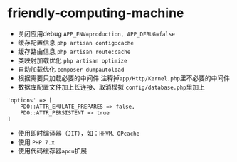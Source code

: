 # friendly-computing-machine
* 关闭应用debug `APP_ENV=production, APP_DEBUG=false`
* 缓存配置信息 `php artisan config:cache`
* 缓存路由信息 `php artisan route:cache`
* 类映射加载优化 `php artisan optimize`
* 自动加载优化 `composer dumpautoload`
* 根据需要只加载必要的中间件 注释掉`app/Http/Kernel.php`里不必要的中间件
* 数据库配置文件加上长连接、取消模拟 `config/database.php`里加上
```
'options' => [
    PDO::ATTR_EMULATE_PREPARES => false, 
    PDO::ATTR_PERSISTENT => true
]
```
* 使用即时编译器（`JIT`），如：`HHVM、OPcache`
* 使用 `PHP 7.x`
* 使用代码缓存器`apcu`扩展
